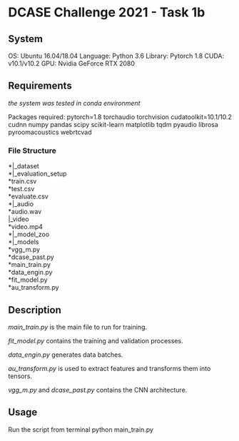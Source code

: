 # DCASE Challenge 2021 - Task 1b

## System

OS: Ubuntu 16.04/18.04
Language: Python 3.6
Library: Pytorch 1.8
CUDA: v10.1/v10.2
GPU: Nvidia GeForce RTX 2080

## Requirements
*the system was tested in conda environment*

Packages required:
pytorch=1.8 torchaudio torchvision
cudatoolkit=10.1/10.2 cudnn
numpy
pandas
scipy
scikit-learn
matplotlib
tqdm
pyaudio
librosa
pyroomacoustics
webrtcvad

### File Structure

*|_dataset  
    *|_evaluation_setup  
        *train.csv  
        *test.csv  
        *evaluate.csv  
    *|_audio  
        *audio.wav  
    |_video  
        *video.mp4  
*|_model_zoo  
*|_models  
    *vgg_m.py  
    *dcase_past.py  
*main_train.py  
*data_engin.py  
*fit_model.py  
*au_transform.py  

## Description

*main_train.py* is the main file to run for training.

*fit_model.py* contains the training and validation processes.

*data_engin.py* generates data batches.

*au_transform.py* is used to extract features and transforms them into tensors.

*vgg_m.py* and *dcase_past.py* contains the CNN architecture.

## Usage

Run the script from terminal
    python main_train.py